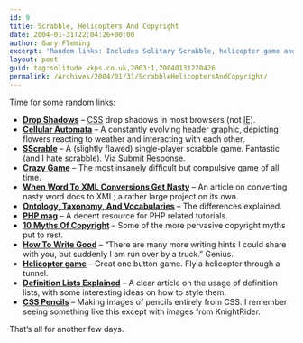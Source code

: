 ```yaml
---
id: 9
title: Scrabble, Helicopters And Copyright
date: 2004-01-31T22:04:26+00:00
author: Gary Fleming
excerpt: 'Random links: Includes Solitary Scrabble, helicopter game and more.'
layout: post
guid: tag:solitude.vkps.co.uk,2003:1,20040131220426
permalink: /Archives/2004/01/31/ScrabbleHelicoptersAndCopyright/
---
```

Time for some random links:

  * **[Drop Shadows](http://andreas.web-graphics.com/css-shadow/)** &#8211; <acronym title="Cascading Style Sheets">CSS</acronym> drop shadows in most browsers (not <acronym title="Internet Explorer">IE</acronym>).
  * **[Cellular Automata](http://dealmeida.net/blosxom/en/Programming/a_garden_of_cellular_automata)** &#8211; A constantly evolving header graphic, depicting flowers reacting to weather and interacting with each other.
  * **[SScrable](http://www.themaninblue.com/experiment/SSCrabble/)** &#8211; A (slightly flawed) single-player scrabble game. Fantastic (and I hate scrabble). Via [Submit Response](http://www.submitresponse.co.uk/).
  * **[Crazy Game](http://www.aquarionics.com/journal/2004/01/30/Crazy_Game)** &#8211; The most insanely difficult but compulsive game of all time.
  * **[When Word To <acronym title="eXtensible Markup Language">XML</acronym> Conversions Get Nasty](http://www.cmswatch.com/Features/TopicWatch/FeaturedTopic/?feature_id=98)** &#8211; An article on converting nasty word docs to XML; a rather large project on its own.
  * **[Ontology, Taxonomy, And Vocabularies](http://www.metamodel.com/article.php?story=20030115211223271)** &#8211; The differences explained.
  * **[<acronym title="PHP Hypertext Processor">PHP</acronym> mag](http://www.php-mag.net/)** &#8211; A decent resource for PHP related tutorials.
  * **[10 Myths Of Copyright](http://www.templetons.com/brad/copymyths.html)** &#8211; Some of the more pervasive copyright myths put to rest.
  * **[How To Write Good](http://www.nationallampoon.com/nl/02_fb/writegood/writegood.asp)** &#8211; &#8220;There are many more writing hints I could share with you, but suddenly I am run over by a truck.&#8221; Genius.
  * **[Helicopter game](http://www.hurtwood.demon.co.uk/Fun/copter.swf)** &#8211; Great one button game. Fly a helicopter through a tunnel.
  * **[Definition Lists Explained](http://www.maxdesign.com.au/presentation/definition/)** &#8211; A clear article on the usage of definition lists, with some interesting ideas on how to style them.
  * **[CSS Pencils](http://www.designdetector.com/tips/aboutcsspencils.php)** &#8211; Making images of pencils entirely from CSS. I remember seeing something like this except with images from KnightRider.

That&#8217;s all for another few days.